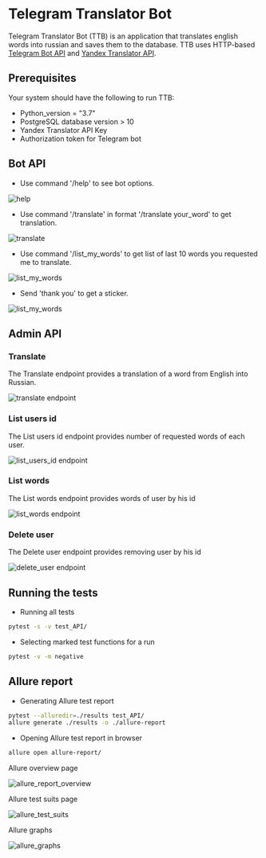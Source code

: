 # Telegram Translator Bot
Telegram Translator Bot (TTB) is an application that translates english words into russian and saves them to the database. 
TTB uses HTTP-based [Telegram Bot API](https://core.telegram.org/bots/api) and [Yandex Translator API](https://yandex.ru/dev/translate/doc/dg/concepts/about-docpage/). 

## Prerequisites
Your system should have the following to run TTB:
* Python_version = "3.7"
* PostgreSQL database version > 10
* Yandex Translator API Key
* Authorization token for Telegram bot

## Bot API

* Use command '/help' to see bot options.

![help](/images/help.png) <!-- .element height="50%" width="50%" -->

* Use command '/translate' in format '/translate your_word' to get translation.

![translate](/images/translate_hi.png) <!-- .element height="50%" width="50%" -->

* Use command '/list_my_words' to get list of last 10 words you requested me to translate. 

![list_my_words](/images/list_my_words.png) <!-- .element height="50%" width="50%" -->

* Send 'thank you' to get a sticker.

![list_my_words](/images/thank_you.png) <!-- .element height="50%" width="50%" -->
                                 
## Admin API
###  Translate 

The Translate endpoint provides a translation of a word from English into Russian.

![translate endpoint](/images/translate.png)

###  List users id

The List users id endpoint provides number of requested words of each user.

![list_users_id endpoint](/images/list_users_id.png)

###  List words

The List words endpoint provides words of user by his id

![list_words endpoint](/images/list_words.png)

###  Delete user

The Delete user endpoint provides removing user by his id 

![delete_user endpoint](/images/delete_user.png)

## Running the tests
* Running all tests
```bash
pytest -s -v test_API/
```
* Selecting marked test functions for a run
```bash
pytest -v -m negative
```

## Allure report

* Generating Allure test report

```bash
pytest --alluredir=./results test_API/
allure generate ./results -o ./allure-report
```
* Opening Allure test report in browser 
```bash
allure open allure-report/
```
Allure overview page

![allure_report_overview](/images/allure_report_overview.png)

Allure test suits page

![allure_test_suits](/images/allure_test_suits.png)

Allure graphs

![allure_graphs](/images/allure_graphs.png)
